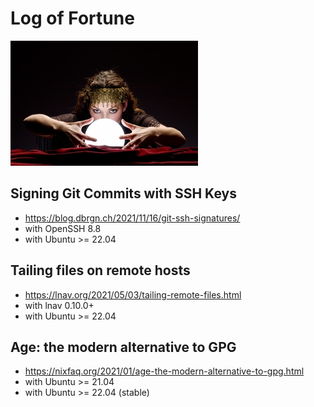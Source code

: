 # Log of Fortune

[![](logo-small.jpg)](logo.jpg)

## Signing Git Commits with SSH Keys
  - https://blog.dbrgn.ch/2021/11/16/git-ssh-signatures/
  - with OpenSSH 8.8
  - with Ubuntu >= 22.04

## Tailing files on remote hosts
  - https://lnav.org/2021/05/03/tailing-remote-files.html
  - with lnav 0.10.0+
  - with Ubuntu >= 22.04

## Age: the modern alternative to GPG
  - https://nixfaq.org/2021/01/age-the-modern-alternative-to-gpg.html
  - with Ubuntu >= 21.04
  - with Ubuntu >= 22.04 (stable)

